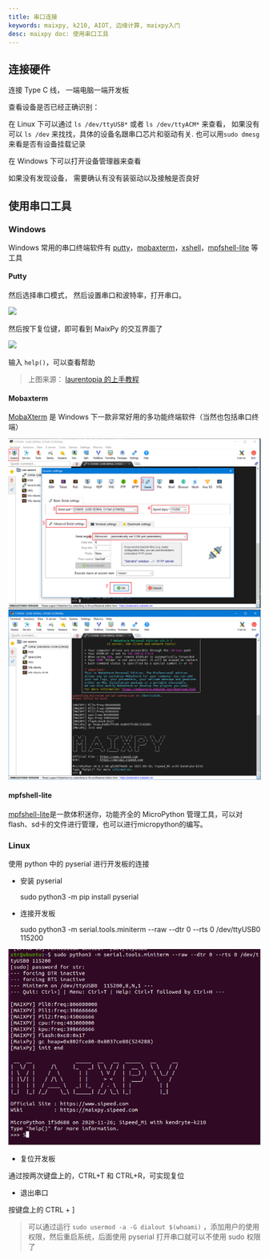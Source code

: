 ```yaml
---
title: 串口连接
keywords: maixpy, k210, AIOT, 边缘计算, maixpy入门
desc: maixpy doc: 使用串口工具
---
```





## 连接硬件

连接 Type C 线， 一端电脑一端开发板

查看设备是否已经正确识别：

在 Linux 下可以通过 `ls /dev/ttyUSB*` 或者 `ls /dev/ttyACM*` 来查看， 如果没有可以 `ls /dev` 来找找，具体的设备名跟串口芯片和驱动有关. 也可以用`sudo dmesg`来看是否有设备挂载记录

在 Windows 下可以打开设备管理器来查看

如果没有发现设备， 需要确认有没有装驱动以及接触是否良好


## 使用串口工具

### Windows

Windows 常用的串口终端软件有 [putty](https://www.putty.org/)，[mobaxterm](https://mobaxterm.mobatek.net/)，[xshell](https://xshell.en.softonic.com/)，[mpfshell-lite](./mpfshell-lite/mpfshell-lite.md) 等工具

#### Putty

然后选择串口模式， 然后设置串口和波特率，打开串口。

![](../../assets/get_started/putty.png)

然后按下复位键，即可看到 MaixPy 的交互界面了

![](../../assets/get_started/putty1.png)

输入 `help()`，可以查看帮助

> 上图来源： [laurentopia 的上手教程](https://github.com/laurentopia/Learning-AI/wiki/MaixPy)

#### Mobaxterm

[MobaXterm](https://mobaxterm.mobatek.net/) 是 Windows 下一款非常好用的多功能终端软件（当然也包括串口终端）

![Mobaxterm](../../assets/get_started/mobaxterm_serail_port.png)
![Mobaxterm](../../assets/get_started/mobaxterm.png)

#### mpfshell-lite
[mpfshell-lite](./mpfshell-lite/mpfshell-lite.md)是一款体积迷你，功能齐全的 MicroPython 管理工具，可以对flash、sd卡的文件进行管理，也可以进行micropython的编写。


### Linux

使用 python 中的 pyserial 进行开发板的连接

- 安装 pyserial 


    sudo python3 -m pip install pyserial

- 连接开发板


    sudo python3 -m serial.tools.miniterm --raw --dtr 0 --rts 0 /dev/ttyUSB0 115200

![](../../assets/get_started/linux-python.png)

- 复位开发板

通过按两次键盘上的，CTRL+T 和 CTRL+R，可实现复位

- 退出串口

按键盘上的 CTRL + ]

> 可以通过运行 `sudo usermod -a -G dialout $(whoami)` ，添加用户的使用权限，然后重启系统，后面使用 pyserial 打开串口就可以不使用 sudo 权限了